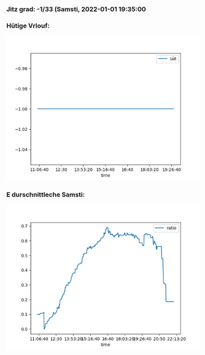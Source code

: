 ### Jitz grad: -1/33 (Samsti, 2022-01-01 19:35:00

### Hütige Vrlouf:
![Graph](Today.png)

### E durschnittleche Samsti:
![Graph](Samsti.png)